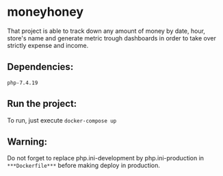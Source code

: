 # moneyhoney

That project is able to track down any amount of money by date, hour, store's name and generate metric trough dashboards in order to take over strictly expense and income.

## Dependencies:

```
php-7.4.19
```

## Run the project:
To run, just execute `docker-compose up`

## Warning:
Do not forget to replace php.ini-development by php.ini-production
in `***Dockerfile***` before making deploy in production.
